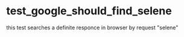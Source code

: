 # test_google_should_find_selene 
this test searches a definite responce in browser by request "selene" 
